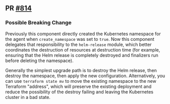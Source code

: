 ## PR [#814](https://github.com/cloudposse/terraform-aws-components/pull/814)

### Possible Breaking Change

Previously this component directly created the Kubernetes namespace for
the agent when `create_namespace` was set to `true`. Now this component
delegates that responsibility to the `helm-release` module, which
better coordinates the destruction of resources at destruction time
(for example, ensuring that the Helm release is completely destroyed
and finalizers run before deleting the namespace).

Generally the simplest upgrade path is to destroy the Helm release,
then destroy the namespace, then apply the new configuration. Alternatively,
you can use `terraform state mv` to move the existing namespace to the new
Terraform "address", which will preserve the existing deployment and reduce
the possibility of the destroy failing and leaving the Kubernetes cluster
in a bad state.
